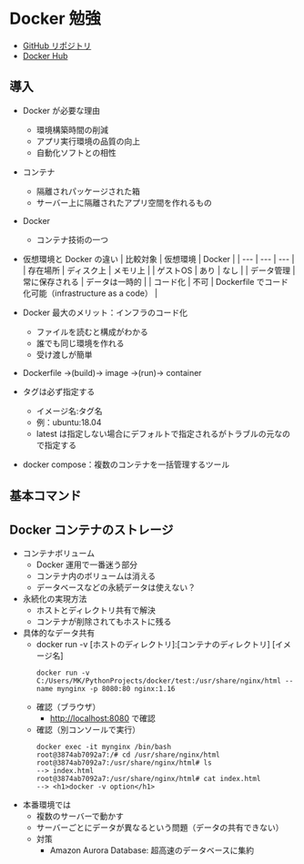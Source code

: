 # Docker 勉強

- [GitHub リポジトリ](https://github.com/uchidayuma/udemy-docker)
- [Docker Hub](https://hub.docker.com/)

## 導入

- Docker が必要な理由
  - 環境構築時間の削減
  - アプリ実行環境の品質の向上
  - 自動化ソフトとの相性
- コンテナ
  - 隔離されパッケージされた箱
  - サーバー上に隔離されたアプリ空間を作れるもの
- Docker
  - コンテナ技術の一つ
- 仮想環境と Docker の違い
| 比較対象 | 仮想環境 | Docker |
| --- | --- | --- |
| 存在場所 | ディスク上 | メモリ上 |
| ゲストOS | あり | なし |
| データ管理 | 常に保存される | データは一時的 |
| コード化 | 不可 | Dockerfile でコード化可能（infrastructure as a code） |

- Docker 最大のメリット：インフラのコード化
  - ファイルを読むと構成がわかる
  - 誰でも同じ環境を作れる
  - 受け渡しが簡単
- Dockerfile →(build)→ image →(run)→ container
- タグは必ず指定する
  - イメージ名:タグ名
  - 例：ubuntu:18.04
  - latest は指定しない場合にデフォルトで指定されるがトラブルの元なので指定する
- docker compose：複数のコンテナを一括管理するツール

## 基本コマンド

## Docker コンテナのストレージ

- コンテナボリューム
  - Docker 運用で一番迷う部分
  - コンテナ内のボリュームは消える
  - データベースなどの永続データは使えない？
- 永続化の実現方法
  - ホストとディレクトリ共有で解決
  - コンテナが削除されてもホストに残る
- 具体的なデータ共有
  - docker run -v [ホストのディレクトリ]:[コンテナのディレクトリ] [イメージ名]
    ```
    docker run -v C:/Users/MK/PythonProjects/docker/test:/usr/share/nginx/html --name mynginx -p 8080:80 nginx:1.16
    ```
  - 確認（ブラウザ）
    - [http://localhost:8080](http://localhost:8080) で確認
  - 確認（別コンソールで実行）
    ```
    docker exec -it mynginx /bin/bash
    root@3874ab7092a7:/# cd /usr/share/nginx/html
    root@3874ab7092a7:/usr/share/nginx/html# ls
    --> index.html
    root@3874ab7092a7:/usr/share/nginx/html# cat index.html
    --> <h1>docker -v option</h1>
    ```
- 本番環境では
  - 複数のサーバーで動かす
  - サーバーごとにデータが異なるという問題（データの共有できない）
  - 対策
    - Amazon Aurora Database: 超高速のデータベースに集約
